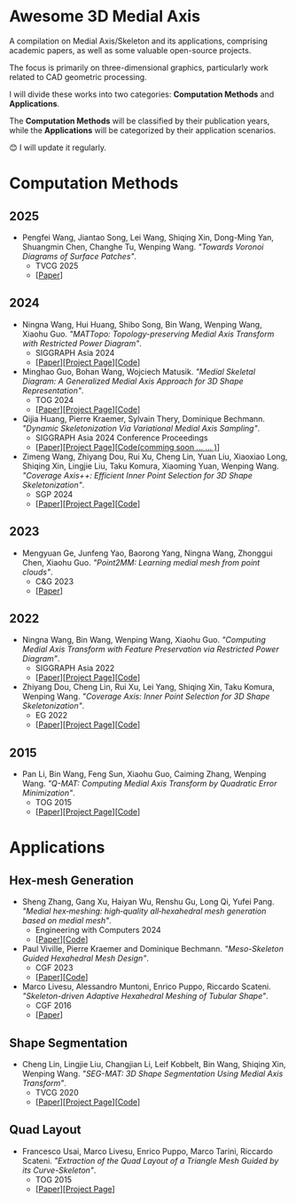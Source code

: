 # Awesome 3D Medial Axis
A compilation on Medial Axis/Skeleton and its applications, comprising academic papers, as well as some valuable open-source projects. 

The focus is primarily on three-dimensional graphics, particularly work related to CAD geometric processing.

I will divide these works into two categories: **Computation Methods** and **Applications**.

The **Computation Methods** will be classified by their publication years, while the **Applications** will be categorized by their application scenarios.

:blush: I will update it regularly.

# Computation Methods
## 2025
- Pengfei Wang, Jiantao Song, Lei Wang, Shiqing Xin, Dong-Ming Yan, Shuangmin Chen, Changhe Tu, Wenping Wang. *"Towards Voronoi Diagrams of Surface Patches"*. 
  - TVCG 2025
  - [[Paper](https://ieeexplore.ieee.org/document/10845125)]

## 2024
- Ningna Wang, Hui Huang, Shibo Song, Bin Wang, Wenping Wang, Xiaohu Guo. *"MATTopo: Topology-preserving Medial Axis Transform with Restricted Power Diagram"*. 
  - SIGGRAPH Asia 2024 
  - [[Paper](https://arxiv.org/abs/2403.18761)][[Project Page](https://ningnawang.github.io/projects/2024_mattopo/)][[Code](https://github.com/ningnawang/MATTopo)]
- Minghao Guo, Bohan Wang, Wojciech Matusik. *"Medial Skeletal Diagram: A Generalized Medial Axis Approach for 3D Shape Representation"*. 
  - TOG 2024 
  - [[Paper](https://dl.acm.org/doi/10.1145/3687964)][[Project Page](https://gmh14.github.io/medial-skeletal-diagram/)][[Code](https://github.com/bohanwang/MSD)]
- Qijia Huang, Pierre Kraemer, Sylvain Thery, Dominique Bechmann. *"Dynamic Skeletonization Via Variational Medial Axis Sampling"*. 
  - SIGGRAPH Asia 2024 Conference Proceedings
  - [[Paper](https://huang46u.github.io/VMAS/static/pdfs/Dynamic_Skeletonization_via_Variational_Medial_Axis_Sampling.pdf)][[Project Page](https://huang46u.github.io/VMAS/)][[Code(comming soon ... ... )](https://github.com/YOUR%20REPO%20HERE)]
- Zimeng Wang, Zhiyang Dou, Rui Xu, Cheng Lin, Yuan Liu, Xiaoxiao Long, Shiqing Xin, Lingjie Liu, Taku Komura, Xiaoming Yuan, Wenping Wang. *"Coverage Axis++: Efficient Inner Point Selection for 3D Shape Skeletonization"*. 
  - SGP 2024 
  - [[Paper](https://arxiv.org/pdf/2401.12946.pdf)][[Project Page](https://frank-zy-dou.github.io/projects/CoverageAxis++/index.html)][[Code](https://github.com/Frank-ZY-Dou/Coverage_Axis)]

## 2023
- Mengyuan Ge, Junfeng Yao, Baorong Yang, Ningna Wang, Zhonggui Chen, Xiaohu Guo. *"Point2MM: Learning medial mesh from point clouds"*. 
  - C&G 2023 
  - [[Paper](https://www.sciencedirect.com/science/article/pii/S0097849323001498?via%3Dihub)]

## 2022
- Ningna Wang, Bin Wang, Wenping Wang, Xiaohu Guo. *"Computing Medial Axis Transform with Feature Preservation via Restricted Power Diagram"*. 
  - SIGGRAPH Asia 2022 
  - [[Paper](https://arxiv.org/abs/2210.13676)][[Project Page](https://ningnawang.github.io/projects/2022_matfp/)][[Code](https://github.com/ningnawang/matfp)]
- Zhiyang Dou, Cheng Lin, Rui Xu, Lei Yang, Shiqing Xin, Taku Komura, Wenping Wang. *"Coverage Axis: Inner Point Selection for 3D Shape Skeletonization"*. 
  - EG 2022 
  - [[Paper](https://arxiv.org/abs/2110.00965)][[Project Page](https://frank-zy-dou.github.io/projects/CoverageAxis/index.html)][[Code](https://github.com/Frank-ZY-Dou/Coverage_Axis)]

## 2015
- Pan Li, Bin Wang, Feng Sun, Xiaohu Guo, Caiming Zhang, Wenping Wang. *"Q-MAT: Computing Medial Axis Transform by Quadratic Error Minimization"*. 
  - TOG 2015 
  - [[Paper](https://dl.acm.org/doi/10.1145/2753755)][[Project Page](https://binwangthss.github.io/qmat/qmat.html)][[Code](https://binwangthss.github.io/qmat/qmat_x64_sourcecode.rar)]

# Applications
## Hex-mesh Generation
- Sheng Zhang, Gang Xu, Haiyan Wu, Renshu Gu, Long Qi, Yufei Pang. *"Medial hex‑meshing: high‑quality all‑hexahedral mesh generation based on medial mesh"*. 
  - Engineering with Computers 2024 
  - [[Paper](https://link.springer.com/article/10.1007/s00366-023-01925-5)][[Code](https://github.com/zs0510/Medial-HexMeshing)]
- Paul Viville, Pierre Kraemer and Dominique Bechmann. *"Meso-Skeleton Guided Hexahedral Mesh Design"*. 
  - CGF 2023 
  - [[Paper](https://onlinelibrary.wiley.com/doi/pdfdirect/10.1111/cgf.14932)][[Code](https://github.com/cgogn/CGoGN_3)]
- Marco Livesu, Alessandro Muntoni, Enrico Puppo, Riccardo Scateni. *"Skeleton-driven Adaptive Hexahedral Meshing of Tubular Shape"*. 
  - CGF 2016 
  - [[Paper](https://onlinelibrary.wiley.com/doi/10.1111/cgf.13021)]
## Shape Segmentation
- Cheng Lin, Lingjie Liu, Changjian Li, Leif Kobbelt, Bin Wang, Shiqing Xin, Wenping Wang. *"SEG-MAT: 3D Shape Segmentation Using Medial Axis Transform"*. 
  - TVCG 2020 
  - [[Paper](https://arxiv.org/pdf/2010.11488)][[Project Page](https://enigma-li.github.io/projects/segmat/SEG-MAT.html)][[Code](https://github.com/clinplayer/SEG-MAT)]
## Quad Layout
- Francesco Usai, Marco Livesu, Enrico Puppo, Marco Tarini, Riccardo Scateni. *"Extraction of the Quad Layout of a Triangle Mesh Guided by its Curve-Skeleton"*. 
  - TOG 2015 
  - [[Paper](https://dl.acm.org/doi/abs/10.1145/2809785)][[Project Page](http://pers.ge.imati.cnr.it/livesu/papers/ULPTS15/ULPTS15.html)]
